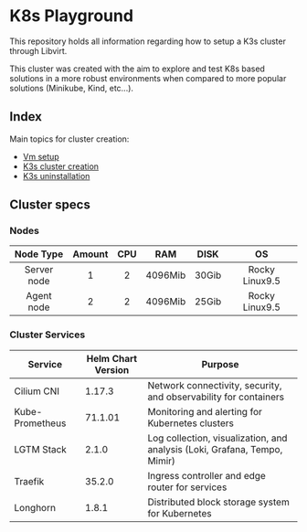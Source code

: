 # K8s Playground

This repository holds all information regarding how to setup a K3s cluster through Libvirt.

This cluster was created with the aim to explore and test K8s based solutions in a more robust environments
when compared to more popular solutions (Minikube, Kind, etc...).

## Index

Main topics for cluster creation:

- [Vm setup](/docs/vm.md)
- [K3s cluster creation](/docs/k3s.md)
- [K3s uninstallation](/docs/uninstall.md)


## Cluster specs

### Nodes

|  Node Type  | Amount |  CPU  |   RAM   | DISK  |       OS       |
| :---------: | :----: | :---: | :-----: | :---: | :------------: |
| Server node |   1    |   2   | 4096Mib | 30Gib | Rocky Linux9.5 |
| Agent node  |   2    |   2   | 4096Mib | 25Gib | Rocky Linux9.5 |

### Cluster Services

| Service         | Helm Chart Version | Purpose                                                                   |
| --------------- | ------------------ | ------------------------------------------------------------------------- |
| Cilium CNI      | 1.17.3             | Network connectivity, security, and observability for containers          |
| Kube-Prometheus | 71.1.01            | Monitoring and alerting for Kubernetes clusters                           |
| LGTM Stack      | 2.1.0              | Log collection, visualization, and analysis (Loki, Grafana, Tempo, Mimir) |
| Traefik         | 35.2.0             | Ingress controller and edge router for services                           |
| Longhorn        | 1.8.1              | Distributed block storage system for Kubernetes                           |
